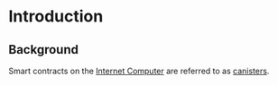 # Introduction

## Background

Smart contracts on the [Internet Computer](https://internetcomputer.org) are referred to as [canisters](https://learn.internetcomputer.org/hc/en-us/articles/34210839162004-Canister-Smart-Contracts).
